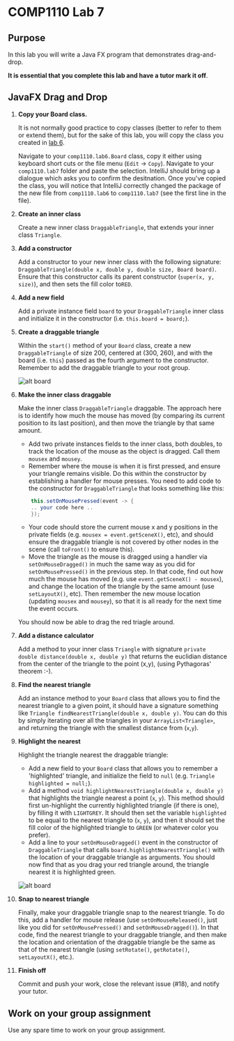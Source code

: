 # COMP1110 Lab 7

## Purpose

In this lab you will write a Java FX program that demonstrates drag-and-drop.

**It is essential that you complete this lab and have a tutor mark it off**.

## JavaFX Drag and Drop

1.  **Copy your Board class.**

    It is not normally good practice to copy classes (better to refer to them or
    extend them), but for the sake of this lab, you will copy the class you
    created in [lab 6](src/comp1110/lab6/README.md).

    Navigate to your `comp1110.lab6.Board` class, copy it either using keyboard
    short cuts or the file menu (`Edit` -> `Copy`).  Navigate to your
    `comp1110.lab7` folder and paste the selection.   IntelliJ should bring up
    a dialogue which asks you to confirm the desitnation.   Once you've copied
    the class, you will notice that IntelliJ correctly changed the package of
    the new file from `comp1110.lab6` to `comp1110.lab7` (see the first line in
    the file).
    
2. **Create an inner class**

    Create a new inner class `DraggableTriangle`, that extends your inner class `Triangle`.

3. **Add a constructor**

    Add a constructor to your new inner class with the following signature: `DraggableTriangle(double x, double y, double size, Board board)`. Ensure that this constructor calls its parent constructor (`super(x, y, size)`), and then sets the fill color to`RED`.

4. **Add a new field**

    Add a private instance field `board` to your `DraggableTriangle` inner class and initialize it in the constructor (i.e. `this.board = board;`).

5. **Create a draggable triangle**

    Within the `start()` method of your `Board` class, create a new `DraggableTriangle` of size 200, centered at (300, 260), and with the board (i.e. `this`) passed as the fourth argument to the constructor. Remember to add the draggable triangle to your root group.

    ![alt board](assets/lab7a.png)

6. **Make the inner class draggable**

    Make the inner class `DraggableTriangle` draggable. The approach here is to identify how much the mouse has moved (by comparing its current position to its last position), and then move the triangle by that same amount.
    * Add two private instances fields to the inner class, both doubles, to track the location of the mouse as the object is dragged. Call them `mousex` and `mousey`.
	* Remember where the mouse is when it is first pressed, and ensure your triangle remains visible. Do this within the constructor by establishing a handler for mouse presses. You need to add code to the constructor for `DraggableTriangle` that looks something like this:
	
    ````Java
        this.setOnMousePressed(event -> {
        .. your code here ..
        });
    ````
	* Your code should store the current mouse x and y positions in the private fields (e.g. `mousex = event.getSceneX()`, etc), and should ensure the draggable triangle is not covered by other nodes in the scene (call `toFront()` to ensure this).
	* Move the triangle as the mouse is dragged using a handler via `setOnMouseDragged()` in much the same way as you did for `setOnMousePressed()` in the previous step. In that code, find out how much the mouse has moved (e.g. use `event.getSceneX() - mousex`), and change the location of the triangle by the same amount (use `setLayoutX()`, etc). Then remember the new mouse location (updating `mousex` and `mousey`), so that it is all ready for the next time the event occurs.
	
	You should now be able to drag the red triagle around.

7. **Add a distance calculator**

    Add a method to your inner class `Triangle` with signature `private double distance(double x, double y)` that returns the euclidian distance from the center of the triangle to the point (x,y), (using Pythagoras' theorem :-).

8. **Find the nearest triangle**

    Add an instance method to your `Board` class that allows you to find the nearest triangle to a given point, it should have a signature something like `Triangle findNearestTriangle(double x, double y)`. You can do this by simply iterating over all the triangles in your `ArrayList<Triangle>`, and returning the triangle with the smallest distance from (`x`,`y`).

9. **Highlight the nearest**

    Highlight the triangle nearest the draggable triangle:
	* Add a new field to your `Board` class that allows you to remember a 'highlighted' triangle, and initialize the field to `null` (e.g. `Triangle highlighted = null;`).
	* Add a method `void highlightNearestTriangle(double x, double y)` that highlights the triangle nearest a point (`x`, `y`). This method should first un-highlight the currently highlighted triangle (if there is one), by filling it with `LIGHTGREY`. It should then set the variable `highlighted` to be equal to the nearest triangle to (`x`, `y`), and then it should set the fill color of the highlighted triangle to `GREEN` (or whatever color you prefer).
	* Add a line to your `setOnMouseDragged()` event in the constructor of `DraggableTriangle` that calls `board.highlightNearestTriangle()` with the location of your draggable triangle as arguments. You should now find that as you drag your red triangle around, the triangle nearest it is highlighted green.

    ![alt board](assets/lab7b.png)

10. **Snap to nearest triangle**

    Finally, make your draggable triangle snap to the nearest triangle. To do this, add a handler for mouse release (use `setOnMouseReleased()`, just like you did for `setOnMousePressed()` and `setOnMouseDragged()`). In that code, find the nearest triangle to your draggable triangle, and then make the location and orientation of the draggable triangle be the same as that of the nearest triangle (using `setRotate()`, `getRotate()`, `setLayoutX()`, etc.).

11. **Finish off**

    Commit and push your work, close the relevant issue (#18), and notify your tutor. 

## Work on your group assignment

Use any spare time to work on your group assignment.

